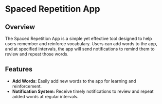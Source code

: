 # Spaced Repetition App

## Overview

The Spaced Repetition App is a simple yet effective tool designed to help users remember and reinforce vocabulary. Users can add words to the app, and at specified intervals, the app will send notifications to remind them to review and repeat those words.

## Features

- **Add Words:** Easily add new words to the app for learning and reinforcement.
- **Notification System:** Receive timely notifications to review and repeat added words at regular intervals.
